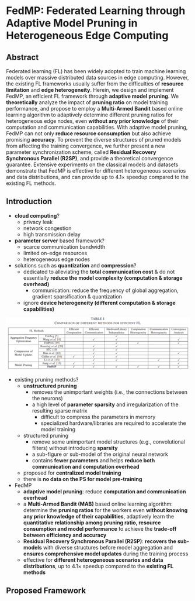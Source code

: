 # FedMP: Federated Learning through Adaptive Model Pruning in Heterogeneous Edge Computing

## Abstract

Federated learning (FL) has been widely adopted to train machine learning models over massive distributed data sources in edge computing. However, the existing FL frameworks usually suffer from the difficulties of **resource limitation** and **edge heterogeneity**. Herein, we design and implement FedMP, an efficient FL framework through **adaptive model pruning**. We **theoretically** analyze the impact of **pruning ratio** on model training performance, and propose to employ a **Multi-Armed Bandit** based online learning algorithm to adaptively determine different pruning ratios for heterogeneous edge nodes, even **without any prior knowledge** of their computation and communication capabilities. With adaptive model pruning, FedMP can not only **reduce resource consumption** but also achieve promising **accuracy**. To prevent the diverse structures of pruned models from affecting the training convergence, we further present a new parameter synchronization scheme, called **Residual Recovery Synchronous Parallel (R2SP)**, and provide a theoretical convergence guarantee. Extensive experiments on the classical models and datasets demonstrate that FedMP is effective for different heterogeneous scenarios and data distributions, and can provide up to 4.1× speedup compared to the existing FL methods.



## Introduction

- **cloud computing**?
  - privacy leak
  - network congestion
  - high transmission delay
- **parameter server** based framework?
  - scarce communication bandwidth
  - limited on-edge resources
  - heterogeneous edge nodes
- solutions such as **quantization** and **compression**?
  - dedicated to alleviating the **total communication cost** & do not essentially **reduce the model complexity (computation & storage overhead)**
    - communication: reduce the frequency of global aggregation, gradient sparsification & quantization
  - ignore **device heterogeneity (different computation & storage capabilities)**

![image-20221202114130978](https://raw.githubusercontent.com/ailianligit/ailianligit.github.io/main/images/202212/20221208_1670498895.png)

- existing pruning methods?
  - **unstructured pruning**
    - removes the unimportant weights (i.e., the connections between the neurons)
    - a high level of **parameter sparsity** and irregularization of the resulting sparse matrix
      - difficult to compress the parameters in memory
      - specialized hardware/libraries are required to accelerate the model training
  - structured pruning
    - remove some unimportant model structures (e.g., convolutional filters) without introducing **sparsity**
    - a sub-figure or sub-model of the original neural network
    - contains **fewer parameters** and helps **reduce both communication and computation overhead**
  - proposed for **centralized model training**
  - there is **no data on the PS for model pre-training**
- FedMP
  - **adaptive model pruning**: reduce **computation and communication overhead**
  - a **Multi-Armed Bandit (MAB)** based online learning algorithm: determine the **pruning ratios** for the workers even **without knowing any prior knowledge of their capabilities**, adaptively learn the **quantitative relationship among pruning ratio, resource consumption and model performance** to achieve the **trade-off between efficiency and accuracy**
  - **Residual Recovery Synchronous Parallel (R2SP)**: **recovers the sub-models** with diverse structures before model aggregation and **ensures comprehensive model updates** during the training process
  - effective for **different heterogeneous scenarios and data distributions**, up to 4.1× speedup compared to the **existing FL methods**



## Proposed Framework